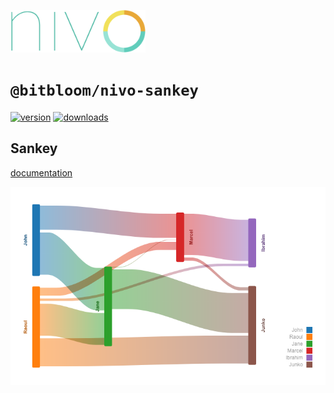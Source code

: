 <a href="https://nivo.rocks"><img alt="nivo" src="https://raw.githubusercontent.com/plouc/nivo/master/nivo.png" width="216" height="68"/></a>

# `@bitbloom/nivo-sankey`

[![version](https://img.shields.io/npm/v/@bitbloom/nivo-sankey?style=for-the-badge)](https://www.npmjs.com/package/@bitbloom/nivo-sankey)
[![downloads](https://img.shields.io/npm/dm/@bitbloom/nivo-sankey?style=for-the-badge)](https://www.npmjs.com/package/@bitbloom/nivo-sankey)

## Sankey

[documentation](http://nivo.rocks/sankey/)

![Sankey](https://raw.githubusercontent.com/plouc/nivo/master/website/src/assets/captures/sankey.png)

